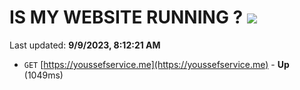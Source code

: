 # IS MY WEBSITE RUNNING ? [![](https://img.shields.io/static/v1?label=Sponsor&message=%E2%9D%A4&logo=GitHub&color=%23fe8e86)](https://github.com/sponsors/<username>)

Last updated: **9/9/2023, 8:12:21 AM**

- `GET` [https://youssefservice.me](https://youssefservice.me) - **Up** (1049ms)
